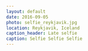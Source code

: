 ```yaml
---
layout: default
date: 2016-09-05
photo: selfie_reykjavik.jpg
location: Reykjavik, Iceland
caption_header: Late selfie
caption: Selfie Selfie Selfie
---
```

